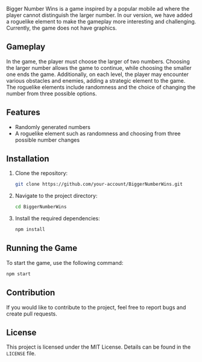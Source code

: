 Bigger Number Wins is a game inspired by a popular mobile ad where the player cannot distinguish the larger number. In our version, we have added a roguelike element to make the gameplay more interesting and challenging. Currently, the game does not have graphics.

## Gameplay

In the game, the player must choose the larger of two numbers. Choosing the larger number allows the game to continue, while choosing the smaller one ends the game. Additionally, on each level, the player may encounter various obstacles and enemies, adding a strategic element to the game. The roguelike elements include randomness and the choice of changing the number from three possible options.

## Features

- Randomly generated numbers
- A roguelike element such as randomness and choosing from three possible number changes

## Installation

1. Clone the repository:
    ```bash
    git clone https://github.com/your-account/BiggerNumberWins.git
    ```
2. Navigate to the project directory:
    ```bash
    cd BiggerNumberWins
    ```
3. Install the required dependencies:
    ```bash
    npm install
    ```

## Running the Game

To start the game, use the following command:
```bash
npm start
```

## Contribution

If you would like to contribute to the project, feel free to report bugs and create pull requests.

## License

This project is licensed under the MIT License. Details can be found in the `LICENSE` file.
